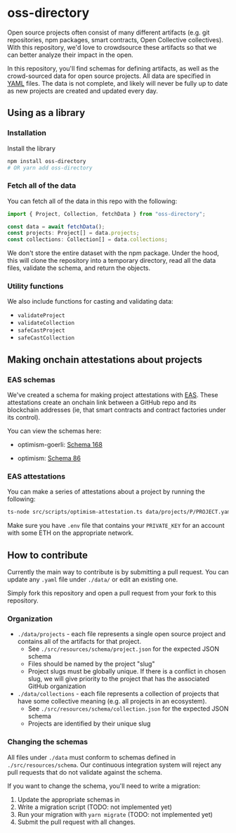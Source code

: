 # oss-directory

Open source projects often consist of many different artifacts (e.g. git repositories, npm packages, smart contracts, Open Collective collectives).
With this repository, we'd love to crowdsource these artifacts so that we can better analyze their impact in the open.

In this repository, you'll find schemas for defining artifacts, as well as the crowd-sourced data for open source projects.
All data are specified in [YAML](https://yaml.org/) files.
The data is not complete, and likely will never be fully up to date as new projects are created and updated every day.

## Using as a library

### Installation

Install the library

```bash
npm install oss-directory
# OR yarn add oss-directory
```

### Fetch all of the data

You can fetch all of the data in this repo with the following:

```js
import { Project, Collection, fetchData } from "oss-directory";

const data = await fetchData();
const projects: Project[] = data.projects;
const collections: Collection[] = data.collections;
```

We don't store the entire dataset with the npm package.
Under the hood, this will clone the repository into a temporary directory,
read all the data files, validate the schema, and return the objects.

### Utility functions

We also include functions for casting and validating data:

- `validateProject`
- `validateCollection`
- `safeCastProject`
- `safeCastCollection`

## Making onchain attestations about projects

### EAS schemas

We've created a schema for making project attestations with [EAS](https://attest.sh/). These attestations create an onchain link between a GitHub repo and its blockchain addresses (ie, that smart contracts and contract factories under its control).

You can view the schemas here:

- optimism-goerli: [Schema 168](https://optimism-goerli-bedrock.easscan.org/schema/view/0x739257b1bf8533a29a5c59a6dda5905c50f7c2bf436d709cd9ea7bfabbe5172b)

- optimism: [Schema 86](https://optimism.easscan.org/schema/view/0x739257b1bf8533a29a5c59a6dda5905c50f7c2bf436d709cd9ea7bfabbe5172b)

### EAS attestations

You can make a series of attestations about a project by running the following:

```bash
ts-node src/scripts/optimism-attestation.ts data/projects/P/PROJECT.yaml optimism # OR optimism-goerli
```

Make sure you have `.env` file that contains your `PRIVATE_KEY` for an account with some ETH on the appropriate network.

## How to contribute

Currently the main way to contribute is by submitting a pull request.
You can update any `.yaml` file under `./data/` or edit an existing one.

Simply fork this repository and open a pull request from your fork to this repository.

### Organization

- `./data/projects` - each file represents a single open source project and contains all of the artifacts for that project.
  - See `./src/resources/schema/project.json` for the expected JSON schema
  - Files should be named by the project "slug"
  - Project slugs must be globally unique. If there is a conflict in chosen slug, we will give priority to the project that has the associated GitHub organization
- `./data/collections` - each file represents a collection of projects that have some collective meaning (e.g. all projects in an ecosystem).
  - See `./src/resources/schema/collection.json` for the expected JSON schema
  - Projects are identified by their unique slug

### Changing the schemas

All files under `./data` must conform to schemas defined in `./src/resources/schema`.
Our continuous integration system will reject any pull requests that do not validate against the schema.

If you want to change the schema, you'll need to write a migration:

1. Update the appropriate schemas in
2. Write a migration script (TODO: not implemented yet)
3. Run your migration with `yarn migrate` (TODO: not implemented yet)
4. Submit the pull request with all changes.
